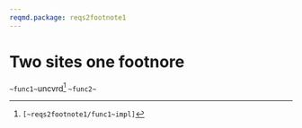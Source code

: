 ```yaml
---
reqmd.package: reqs2footnote1
---
```


# Two sites one footnore

`~func1~`uncvrd[^1]
`~func2~`

[^1]: `[~reqs2footnote1/func1~impl]`
